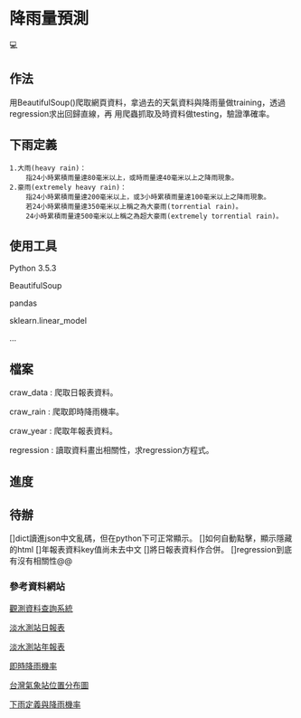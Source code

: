 
# 降雨量預測
:computer:

## 作法
用BeautifulSoup()爬取網頁資料，拿過去的天氣資料與降雨量做training，透過regression求出回歸直線，再
用爬蟲抓取及時資料做testing，驗證準確率。

## 下雨定義
	1.大雨(heavy rain)：
		指24小時累積雨量達80毫米以上，或時雨量達40毫米以上之降雨現象。
	2.豪雨(extremely heavy rain)：
		指24小時累積雨量達200毫米以上，或3小時累積雨量達100毫米以上之降雨現象。
		若24小時累積雨量達350毫米以上稱之為大豪雨(torrential rain)。
		24小時累積雨量達500毫米以上稱之為超大豪雨(extremely torrential rain)。

## 使用工具
Python 3.5.3

BeautifulSoup

pandas

sklearn.linear_model

...

## 檔案
craw_data : 爬取日報表資料。

craw_rain : 爬取即時降雨機率。

craw_year : 爬取年報表資料。

regression : 讀取資料畫出相關性，求regression方程式。

## 進度



## 待辦
[]dict讀進json中文亂碼，但在python下可正常顯示。
[]如何自動點擊，顯示隱藏的html
[]年報表資料key值尚未去中文
[]將日報表資料作合併。
[]regression到底有沒有相關性@@
![]()


### 參考資料網站
[觀測資料查詢系統](http://e-service.cwb.gov.tw/HistoryDataQuery/)

[淡水測站日報表](http://e-service.cwb.gov.tw/HistoryDataQuery/DayDataController.do?command=viewMain&station=466900&stname=%25E6%25B7%25A1%25E6%25B0%25B4&datepicker=2017-12-05)

[淡水測站年報表](http://e-service.cwb.gov.tw/HistoryDataQuery/YearDataController.do?command=viewMain&station=466900&stname=%25E6%25B7%25A1%25E6%25B0%25B4&datepicker=2017)

[即時降雨機率](https://weather.com/zh-TW/weather/hourbyhour/l/TWXX0021:1:TW)

[台灣氣象站位置分布圖](http://www.cwb.gov.tw/V7/google/gmap.php?id=46690)

[下雨定義與降雨機率](http://www.metapp.org.tw/index.php/weatherknowledge/39-rainfall/56-2008-12-25-08-45-32)

